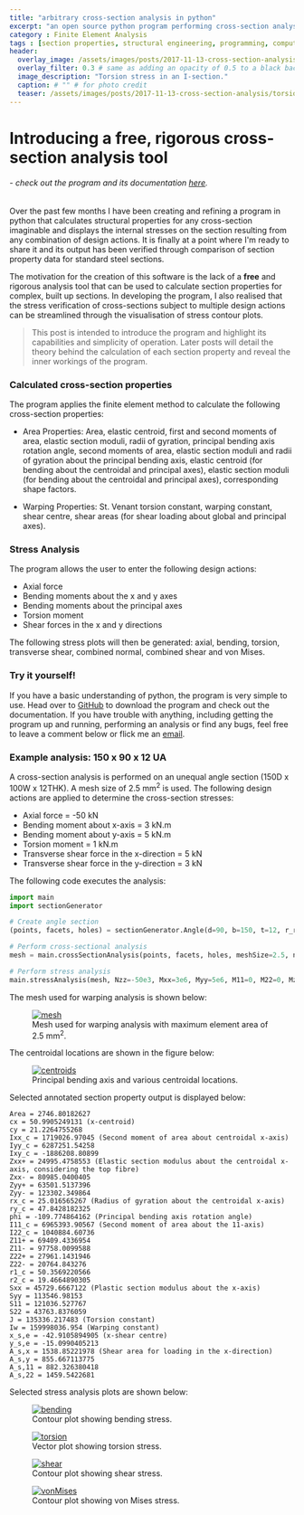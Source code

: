 ```yaml
---
title: "arbitrary cross-section analysis in python"
excerpt: "an open source python program performing cross-section analysis on arbitrary sections"
category : Finite Element Analysis
tags : [section properties, structural engineering, programming, computational mechanics]
header:
  overlay_image: /assets/images/posts/2017-11-13-cross-section-analysis/torsion-stress.png
  overlay_filter: 0.3 # same as adding an opacity of 0.5 to a black background
  image_description: "Torsion stress in an I-section."
  caption: # "" # for photo credit
  teaser: /assets/images/posts/2017-11-13-cross-section-analysis/torsion-stress.png
---
```


# Introducing a free, rigorous cross-section analysis tool

###### - *check out the program and its documentation [here](https://github.com/robbievanleeuwen/section-properties).*


Over the past few months I have been creating and refining a program in python that calculates structural properties for any cross-section imaginable and displays the internal stresses on the section resulting from any combination of design actions. It is finally at a point where I'm ready to share it and its output has been verified through comparison of section property data for standard steel sections.

The motivation for the creation of this software is the lack of a **free** and rigorous analysis tool that can be used to calculate section properties for complex, built up sections. In developing the program, I also realised that the stress verification of cross-sections subject to multiple design actions can be streamlined through the visualisation of stress contour plots.

>This post is intended to introduce the program and highlight its capabilities and simplicity of operation. Later posts will detail the theory behind the calculation of each section property and reveal the inner workings of the program.

### Calculated cross-section properties

The program applies the finite element method to calculate the following cross-section properties:

* Area Properties: Area, elastic centroid, first and second moments of area, elastic section moduli, radii of gyration, principal bending axis rotation angle, second moments of area, elastic section moduli and radii of gyration about the principal bending axis, elastic centroid (for bending about the centroidal and principal axes), elastic section moduli (for bending about the centroidal and principal axes), corresponding shape factors.

* Warping Properties: St. Venant torsion constant, warping constant, shear centre, shear areas (for shear loading about global and principal axes).

### Stress Analysis

The program allows the user to enter the following design actions:

* Axial force
* Bending moments about the x and y axes
* Bending moments about the principal axes
* Torsion moment
* Shear forces in the x and y directions

The following stress plots will then be generated: axial, bending, torsion, transverse shear, combined normal, combined shear and von Mises.

### Try it yourself!

If you have a basic understanding of python, the program is very simple to use. Head over to [GitHub](https://github.com/robbievanleeuwen/section-properties) to download the program and check out the documentation. If you have trouble with anything, including getting the program up and running, performing an analysis or find any bugs, feel free to leave a comment below or flick me an [email](mailto:robbie.vanleeuwen@gmail.com).

### Example analysis: 150 x 90 x 12 UA

A cross-section analysis is performed on an unequal angle section (150D x 100W x 12THK). A mesh size of 2.5 mm<sup>2</sup> is used. The following design actions are applied to determine the cross-section stresses:

* Axial force = -50 kN
* Bending moment about x-axis = 3 kN.m
* Bending moment about y-axis = 5 kN.m
* Torsion moment = 1 kN.m
* Transverse shear force in the x-direction = 5 kN
* Transverse shear force in the y-direction = 3 kN

The following code executes the analysis:

```python
import main
import sectionGenerator

# Create angle section
(points, facets, holes) = sectionGenerator.Angle(d=90, b=150, t=12, r_root=10, r_toe=5, n_r=16)

# Perform cross-sectional analysis
mesh = main.crossSectionAnalysis(points, facets, holes, meshSize=2.5, nu=0.3)

# Perform stress analysis
main.stressAnalysis(mesh, Nzz=-50e3, Mxx=3e6, Myy=5e6, M11=0, M22=0, Mzz=1e6, Vx=5e3, Vy=3e3)
```

The mesh used for warping analysis is shown below:

<figure>
  <a href="/assets/images/posts/2017-11-13-cross-section-analysis/mesh.png">
    <img src="/assets/images/posts/2017-11-13-cross-section-analysis/mesh.png" alt="mesh">
  </a>
  <figcaption>Mesh used for warping analysis with maximum element area of 2.5 mm<sup>2</sup>.</figcaption>
</figure>

The centroidal locations are shown in the figure below:

<figure>
  <a href="/assets/images/posts/2017-11-13-cross-section-analysis/centroid.png">
    <img src="/assets/images/posts/2017-11-13-cross-section-analysis/centroid.png" alt="centroids">
  </a>
  <figcaption>Principal bending axis and various centroidal locations.</figcaption>
</figure>

Selected annotated section property output is displayed below:

```
Area = 2746.80182627
cx = 50.9905249131 (x-centroid)
cy = 21.2264755268
Ixx_c = 1719026.97045 (Second moment of area about centroidal x-axis)
Iyy_c = 6287251.54258
Ixy_c = -1886208.80899
Zxx+ = 24995.4758553 (Elastic section modulus about the centroidal x-axis, considering the top fibre)
Zxx- = 80985.0400405
Zyy+ = 63501.5137396
Zyy- = 123302.349864
rx_c = 25.016565267 (Radius of gyration about the centroidal x-axis)
ry_c = 47.8428182325
phi = -109.774864162 (Principal bending axis rotation angle)
I11_c = 6965393.90567 (Second moment of area about the 11-axis)
I22_c = 1040884.60736
Z11+ = 69409.4336954
Z11- = 97758.0099588
Z22+ = 27961.1431946
Z22- = 20764.843276
r1_c = 50.3569220566
r2_c = 19.4664890305
Sxx = 45729.6667122 (Plastic section modulus about the x-axis)
Syy = 113546.98153
S11 = 121036.527767
S22 = 43763.8376059
J = 135336.217483 (Torsion constant)
Iw = 159998036.954 (Warping constant)
x_s,e = -42.9105894905 (x-shear centre)
y_s,e = -15.0990405213
A_s,x = 1538.85221978 (Shear area for loading in the x-direction)
A_s,y = 855.667113775
A_s,11 = 882.326380418
A_s,22 = 1459.5422681
```

Selected stress analysis plots are shown below:

<figure>
  <a href="/assets/images/posts/2017-11-13-cross-section-analysis/bending.png">
    <img src="/assets/images/posts/2017-11-13-cross-section-analysis/bending.png" alt="bending">
  </a>
  <figcaption>Contour plot showing bending stress.</figcaption>
</figure>

<figure>
  <a href="/assets/images/posts/2017-11-13-cross-section-analysis/torsion.png">
    <img src="/assets/images/posts/2017-11-13-cross-section-analysis/torsion.png" alt="torsion">
  </a>
  <figcaption>Vector plot showing torsion stress.</figcaption>
</figure>

<figure>
  <a href="/assets/images/posts/2017-11-13-cross-section-analysis/shear.png">
    <img src="/assets/images/posts/2017-11-13-cross-section-analysis/shear.png" alt="shear">
  </a>
  <figcaption>Contour plot showing shear stress.</figcaption>
</figure>

<figure>
  <a href="/assets/images/posts/2017-11-13-cross-section-analysis/vonMises.png">
    <img src="/assets/images/posts/2017-11-13-cross-section-analysis/vonMises.png" alt="vonMises">
  </a>
  <figcaption>Contour plot showing von Mises stress.</figcaption>
</figure>
